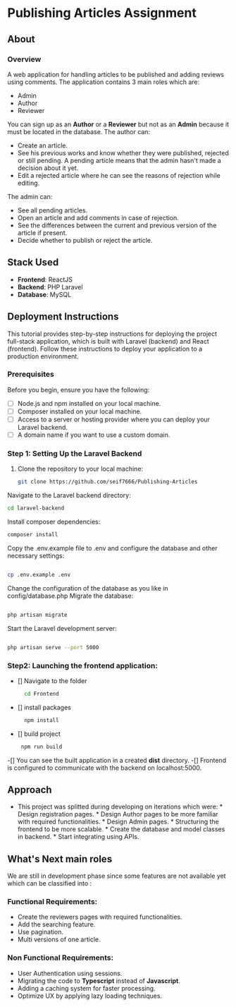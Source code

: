 # Publishing Articles Assignment
## About
### Overview
  A web application for handling articles to be published and adding reviews using comments. The application contains 3 main roles which are:
  *  Admin
  *  Author
  *  Reviewer
  
  You can sign up as an **Author** or a **Reviewer** but not as an **Admin** because it must be located in the database.
The author can:
* Create an article.
* See his previous works and know whether they were published, rejected or still pending. A pending article means that the admin hasn't made a decision about it yet.
* Edit a rejected article where he can see the reasons of rejection while editing.

The admin can:
* See all pending articles.
* Open an article and add comments in case of rejection.
* See the differences between the current and previous version of the article if present.
* Decide whether to publish or reject the article.

## Stack Used
* **Frontend**: ReactJS
* **Backend**: PHP Laravel
* **Database**: MySQL
  
## Deployment Instructions

This tutorial provides step-by-step instructions for deploying the project full-stack application, which is built with Laravel (backend) and React (frontend). Follow these instructions to deploy your application to a production environment.

### Prerequisites

Before you begin, ensure you have the following:

- [ ] Node.js and npm installed on your local machine.
- [ ] Composer installed on your local machine.
- [ ] Access to a server or hosting provider where you can deploy your Laravel backend.
- [ ] A domain name if you want to use a custom domain.

### Step 1: Setting Up the Laravel Backend

1. Clone the repository to your local machine:

   ```bash
   git clone https://github.com/seif7666/Publishing-Articles

Navigate to the Laravel backend directory:

```bash
cd laravel-backend
```

Install composer dependencies:
```bash
composer install
```
Copy the .env.example file to .env and configure the database and other necessary settings:

```bash

cp .env.example .env
```
Change the configuration of the database as you like in config/database.php
Migrate the database:

```bash

php artisan migrate
```
Start the Laravel development server:

```bash

php artisan serve --port 5000
```

### Step2: Launching the frontend application:
- [] Navigate to the folder
  ```bash
    cd Frontend
  ```
- [] install packages
  ```bash
    npm install
  ```
- [] build project
  ```bash
   npm run build
  ```
-[] You can see the built application in a created **dist** directory.
-[] Frontend is configured to communicate with the backend on localhost:5000.

## Approach
  * This project was splitted during developing on iterations which were:
        * Design registration pages.
        * Design Author pages to be more familiar with required functionalities.
        * Design Admin pages.
        * Structuring the frontend to be more scalable.
        * Create the database and model classes in backend.
        * Start integrating using APIs.

## What's Next main roles
We are still in development phase since some features are not available yet which can be classified into :
### Functional Requirements:
  * Create the reviewers pages with required functionalities.
  * Add the searching feature.
  * Use pagination.
  * Multi versions of one article.
### Non Functional Requirements:
  * User Authentication using sessions.
  * Migrating the code to **Typescript** instead of **Javascript**.
  * Adding a caching system for faster processing.
  * Optimize UX by applying lazy loading techniques. 
